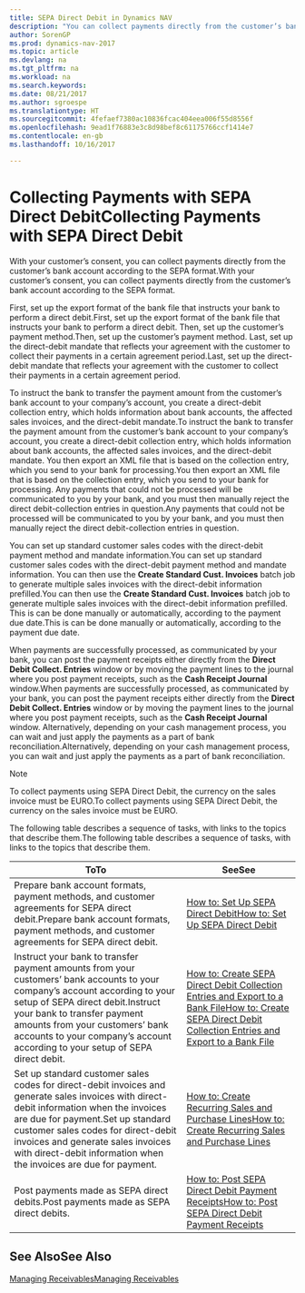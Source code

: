 ```yaml
---
title: SEPA Direct Debit in Dynamics NAV
description: "You can collect payments directly from the customer’s bank account according to the SEPA format."
author: SorenGP
ms.prod: dynamics-nav-2017
ms.topic: article
ms.devlang: na
ms.tgt_pltfrm: na
ms.workload: na
ms.search.keywords: 
ms.date: 08/21/2017
ms.author: sgroespe
ms.translationtype: HT
ms.sourcegitcommit: 4fefaef7380ac10836fcac404eea006f55d8556f
ms.openlocfilehash: 9ead1f76883e3c8d98bef8c61175766ccf1414e7
ms.contentlocale: en-gb
ms.lasthandoff: 10/16/2017

---
```

# <a name="collecting-payments-with-sepa-direct-debit"></a><span data-ttu-id="077d5-103">Collecting Payments with SEPA Direct Debit</span><span class="sxs-lookup"><span data-stu-id="077d5-103">Collecting Payments with SEPA Direct Debit</span></span>
<span data-ttu-id="077d5-104">With your customer’s consent, you can collect payments directly from the customer’s bank account according to the SEPA format.</span><span class="sxs-lookup"><span data-stu-id="077d5-104">With your customer’s consent, you can collect payments directly from the customer’s bank account according to the SEPA format.</span></span>  

 <span data-ttu-id="077d5-105">First, set up the export format of the bank file that instructs your bank to perform a direct debit.</span><span class="sxs-lookup"><span data-stu-id="077d5-105">First, set up the export format of the bank file that instructs your bank to perform a direct debit.</span></span> <span data-ttu-id="077d5-106">Then, set up the customer’s payment method.</span><span class="sxs-lookup"><span data-stu-id="077d5-106">Then, set up the customer’s payment method.</span></span> <span data-ttu-id="077d5-107">Last, set up the direct-debit mandate that reflects your agreement with the customer to collect their payments in a certain agreement period.</span><span class="sxs-lookup"><span data-stu-id="077d5-107">Last, set up the direct-debit mandate that reflects your agreement with the customer to collect their payments in a certain agreement period.</span></span>  

 <span data-ttu-id="077d5-108">To instruct the bank to transfer the payment amount from the customer’s bank account to your company’s account, you create a direct-debit collection entry, which holds information about bank accounts, the affected sales invoices, and the direct-debit mandate.</span><span class="sxs-lookup"><span data-stu-id="077d5-108">To instruct the bank to transfer the payment amount from the customer’s bank account to your company’s account, you create a direct-debit collection entry, which holds information about bank accounts, the affected sales invoices, and the direct-debit mandate.</span></span> <span data-ttu-id="077d5-109">You then export an XML file that is based on the collection entry, which you send to your bank for processing.</span><span class="sxs-lookup"><span data-stu-id="077d5-109">You then export an XML file that is based on the collection entry, which you send to your bank for processing.</span></span> <span data-ttu-id="077d5-110">Any payments that could not be processed will be communicated to you by your bank, and you must then manually reject the direct debit-collection entries in question.</span><span class="sxs-lookup"><span data-stu-id="077d5-110">Any payments that could not be processed will be communicated to you by your bank, and you must then manually reject the direct debit-collection entries in question.</span></span>  

 <span data-ttu-id="077d5-111">You can set up standard customer sales codes with the direct-debit payment method and mandate information.</span><span class="sxs-lookup"><span data-stu-id="077d5-111">You can set up standard customer sales codes with the direct-debit payment method and mandate information.</span></span> <span data-ttu-id="077d5-112">You can then use the **Create Standard Cust. Invoices** batch job to generate multiple sales invoices with the direct-debit information prefilled.</span><span class="sxs-lookup"><span data-stu-id="077d5-112">You can then use the **Create Standard Cust. Invoices** batch job to generate multiple sales invoices with the direct-debit information prefilled.</span></span> <span data-ttu-id="077d5-113">This is can be done manually or automatically, according to the payment due date.</span><span class="sxs-lookup"><span data-stu-id="077d5-113">This is can be done manually or automatically, according to the payment due date.</span></span>  

 <span data-ttu-id="077d5-114">When payments are successfully processed, as communicated by your bank, you can post the payment receipts either directly from the **Direct Debit Collect. Entries** window or by moving the payment lines to the journal where you post payment receipts, such as the **Cash Receipt Journal** window.</span><span class="sxs-lookup"><span data-stu-id="077d5-114">When payments are successfully processed, as communicated by your bank, you can post the payment receipts either directly from the **Direct Debit Collect. Entries** window or by moving the payment lines to the journal where you post payment receipts, such as the **Cash Receipt Journal** window.</span></span> <span data-ttu-id="077d5-115">Alternatively, depending on your cash management process, you can wait and just apply the payments as a part of bank reconciliation.</span><span class="sxs-lookup"><span data-stu-id="077d5-115">Alternatively, depending on your cash management process, you can wait and just apply the payments as a part of bank reconciliation.</span></span>  

> [!NOTE]  
>  <span data-ttu-id="077d5-116">To collect payments using SEPA Direct Debit, the currency on the sales invoice must be EURO.</span><span class="sxs-lookup"><span data-stu-id="077d5-116">To collect payments using SEPA Direct Debit, the currency on the sales invoice must be EURO.</span></span>  

 <span data-ttu-id="077d5-117">The following table describes a sequence of tasks, with links to the topics that describe them.</span><span class="sxs-lookup"><span data-stu-id="077d5-117">The following table describes a sequence of tasks, with links to the topics that describe them.</span></span>   

|<span data-ttu-id="077d5-118">**To**</span><span class="sxs-lookup"><span data-stu-id="077d5-118">**To**</span></span>|<span data-ttu-id="077d5-119">**See**</span><span class="sxs-lookup"><span data-stu-id="077d5-119">**See**</span></span>|  
|------------|-------------|  
|<span data-ttu-id="077d5-120">Prepare bank account formats, payment methods, and customer agreements for SEPA direct debit.</span><span class="sxs-lookup"><span data-stu-id="077d5-120">Prepare bank account formats, payment methods, and customer agreements for SEPA direct debit.</span></span>|[<span data-ttu-id="077d5-121">How to: Set Up SEPA Direct Debit</span><span class="sxs-lookup"><span data-stu-id="077d5-121">How to: Set Up SEPA Direct Debit</span></span>](finance-how-to-set-up-sepa-direct-debit.md)|  
|<span data-ttu-id="077d5-122">Instruct your bank to transfer payment amounts from your customers’ bank accounts to your company’s account according to your setup of SEPA direct debit.</span><span class="sxs-lookup"><span data-stu-id="077d5-122">Instruct your bank to transfer payment amounts from your customers’ bank accounts to your company’s account according to your setup of SEPA direct debit.</span></span>|[<span data-ttu-id="077d5-123">How to: Create SEPA Direct Debit Collection Entries and Export to a Bank File</span><span class="sxs-lookup"><span data-stu-id="077d5-123">How to: Create SEPA Direct Debit Collection Entries and Export to a Bank File</span></span>](finance-how-create-sepa-direct-debit-collection-entries-export-bank-file.md)|  
|<span data-ttu-id="077d5-124">Set up standard customer sales codes for direct-debit invoices and generate sales invoices with direct-debit information when the invoices are due for payment.</span><span class="sxs-lookup"><span data-stu-id="077d5-124">Set up standard customer sales codes for direct-debit invoices and generate sales invoices with direct-debit information when the invoices are due for payment.</span></span>|[<span data-ttu-id="077d5-125">How to: Create Recurring Sales and Purchase Lines</span><span class="sxs-lookup"><span data-stu-id="077d5-125">How to: Create Recurring Sales and Purchase Lines</span></span>](sales-how-work-standard-lines.md)|  
|<span data-ttu-id="077d5-126">Post payments made as SEPA direct debits.</span><span class="sxs-lookup"><span data-stu-id="077d5-126">Post payments made as SEPA direct debits.</span></span>|[<span data-ttu-id="077d5-127">How to: Post SEPA Direct Debit Payment Receipts</span><span class="sxs-lookup"><span data-stu-id="077d5-127">How to: Post SEPA Direct Debit Payment Receipts</span></span>](finance-how-to-post-sepa-direct-debit-payment-receipts.md)|  

## <a name="see-also"></a><span data-ttu-id="077d5-128">See Also</span><span class="sxs-lookup"><span data-stu-id="077d5-128">See Also</span></span>  
[<span data-ttu-id="077d5-129">Managing Receivables</span><span class="sxs-lookup"><span data-stu-id="077d5-129">Managing Receivables</span></span>](receivables-manage-receivables.md)

